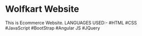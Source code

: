 # Wolfkart Website 
This is Ecommerce Website.
LANGUAGES USED:-
#HTML
#CSS
#JavaScript
#BootStrap
#Angular JS
#JQuery
